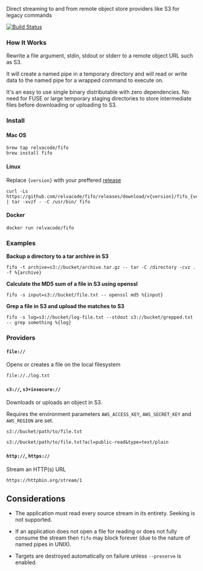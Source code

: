 Direct streaming to and from remote object store providers like S3 for legacy commands

[![Build Status](https://travis-ci.org/relvacode/fifo.svg?branch=master)](https://travis-ci.org/relvacode/fifo)

### How It Works

Rewrite a file argument, stdin, stdout or stderr to a remote object URL such as S3.

It will create a named pipe in a temporary directory and will read or write data to the named pipe for a wrapped command to execute on.

It's an easy to use single binary distributable with zero dependencies. No need for FUSE or large temporary staging directories to store intermediate files before downloading or uploading to S3.

### Install

#### Mac OS

```
brew tap relvacode/fifo
brew install fifo
```

#### Linux

Replace `{version}` with your preffered [release](https://github.com/relvacode/fifo/releases)

```
curl -Ls https://github.com/relvacode/fifo/releases/download/v{version}/fifo_{version}_linux_x86_64.tar.gz | tar -xvzf - -C /usr/bin/ fifo
```

#### Docker

```
docker run relvacode/fifo
```

### Examples

__Backup a directory to a tar archive in S3__

```
fifo -t archive=s3://bucket/archive.tar.gz -- tar -C /directory -cvz . -f %{archive}
```

__Calculate the MD5 sum of a file in S3 using openssl__

```
fifo -s input=s3://bucket/file.txt -- openssl md5 %{input}
```

__Grep a file in S3 and upload the matches to S3__

```
fifo -s log=s3://bucket/log-file.txt --stdout s3://bucket/grepped.txt -- grep something %{log}
```

### Providers

#### `file://`

Opens or creates a file on the local filesystem

```
file://./log.txt
```

#### `s3://`, `s3+insecure://`

Downloads or uploads an object in S3.

Requires the environment parameters `AWS_ACCESS_KEY`, `AWS_SECRET_KEY` and `AWS_REGION` are set.

```
s3://bucket/path/to/file.txt
```

```
s3://bucket/path/to/file.txt?acl=public-read&type=text/plain
```

#### `http://`, `https://`

Stream an HTTP(s) URL

```
https://httpbin.org/stream/1
```

## Considerations

  - The application must read every source stream in its entirety. Seeking is not supported.

  - If an application does not open a file for reading or does not fully consume the stream then `fifo` may block forever (due to the nature of named pipes in UNIX).

  - Targets are destroyed automatically on failure unless `--preserve` is enabled.

